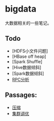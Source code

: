 # bigdata
大数据相关的一些笔记。

## Todo
- [HDFS小文件问题]
- [HBase off heap]
- [Spark Shuffle]
- [Hive数据倾斜]
- [Spark数据倾斜]
- [RPC分析](java/rpc.md)


## Passages:

- [压缩](hadoop/hdfs/compression.md)
- [集群调优](hadoop/hdfs/tune.md)

